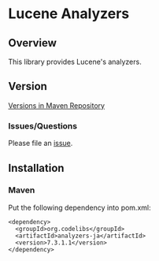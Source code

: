 Lucene Analyzers
=======================

## Overview

This library provides Lucene's analyzers.

## Version

[Versions in Maven Repository](http://central.maven.org/maven2/org/codelibs/analyzers/)

### Issues/Questions

Please file an [issue](https://github.com/codelibs/analyzers/issues "issue").

## Installation

### Maven

Put the following dependency into pom.xml:

    <dependency>
      <groupId>org.codelibs</groupId>
      <artifactId>analyzers-ja</artifactId>
      <version>7.3.1.1</version>
    </dependency>


